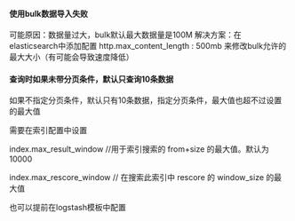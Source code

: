 #### 使用bulk数据导入失败
可能原因：数据量过大，bulk默认最大数据量是100M
解决方案：在elasticsearch中添加配置
http.max_content_length : 500mb 来修改bulk允许的最大大小（有可能会导致速度降低）

#### 查询时如果未带分页条件，默认只查询10条数据
如果不指定分页条件，默认只有10条数据，指定分页条件，最大值也超不过设置的最大值

需要在索引配置中设置

index.max_result_window //用于索引搜索的 from+size 的最大值。默认为 10000

index.max_rescore_window // 在搜索此索引中 rescore 的 window_size 的最大值

也可以提前在logstash模板中配置
